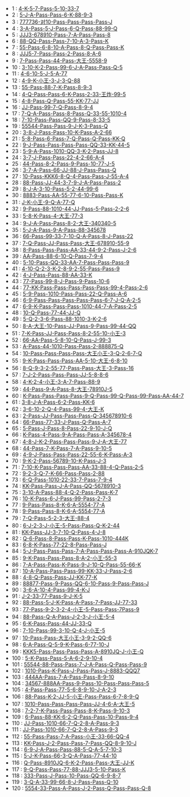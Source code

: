 * 1 : [4-K-5-7-Pass-5-10-33-7](http://www.87g.com/zixun/78445.html)
* 2 : [5-J-A-Pass-Pass-6-K-88-9-3](http://www.87g.com/zixun/78458.html)
* 3 : [777736-对10-Pass-Pass-Pass-Pass-J](http://www.87g.com/zixun/78461.html)
* 4 : [3-A-Pass-5-J-Pass-6-Q-Pass-88-99-Q](http://www.87g.com/zixun/78462.html)
* 5 : [JJJ3-678910-Pass-7-A-Pass-Pass-8](http://www.87g.com/zixun/78463.html)
* 6 : [88-QQ-Pass-Pass-7-10-A-3-Pass-K](http://www.87g.com/zixun/78505.html)
* 7 : [55-Pass-6-8-10-A-Pass-8-Q-Pass-Pass-K](http://www.87g.com/zixun/78506.html)
* 8 : [JJJ5-7-Pass-Pass-2-Pass-8-A-6](http://www.pc6.com/edu/167748.html)
* 9 : [7-Pass-Pass-44-Pass-大王-5558-9](http://www.87g.com/zixun/78508.html)
* 10 : [3-10-K-2-Pass-99-6-J-A-Pass-Pass-Q-5](http://www.87g.com/zixun/78510.html)
* 11 : [4-6-10-5-J-5-A-77](http://www.87g.com/zixun/78516.html)
* 12 : [4-9-K-小王-3-J-3-Q-88](http://www.87g.com/zixun/78517.html)
* 13 : [55-Pass-88-7-K-Pass-8-9-3](http://www.87g.com/zixun/78518.html)
* 14 : [4-Q-Pass-Pass-6-K-Pass-2-33-王炸-99-5](http://www.87g.com/zixun/78520.html)
* 15 : [4-8-Pass-Q-Pass-55-KK-77-JJ](http://www.87g.com/zixun/78522.html)
* 16 : [JJ-Pass-99-7-Q-Pass-8-9-4](http://www.87g.com/zixun/78548.html)
* 17 : [7-Q-A-Pass-Pass-8-Pass-Q-33-55-1010-4](http://www.87g.com/zixun/78551.html)
* 18 : [7-10-Pass-Pass-QQ-9-Pass-8-33-5](http://www.87g.com/zixun/78552.html)
* 19 : [55544-Pass-Pass-9-J-K-3-Pass-Q](http://www.87g.com/zixun/78553.html)
* 20 : [3-8-J-Pass-Pass-10-K-Pass-A-2-66](http://www.87g.com/zixun/78554.html)
* 21 : [5-8-Pass-6-Pass-7-Q-Pass-Q-Pass-KK-Q](http://www.87g.com/zixun/78555.html)
* 22 : [9-J-Pass-Pass-Pass-Pass-QQ-33-KK-44-5](http://www.87g.com/zixun/78556.html)
* 23 : [5-9-A-Pass-1010-QQ-3-K-2-Pass-JJ-8](http://www.87g.com/zixun/78557.html)
* 24 : [3-7-J-Pass-Pass-22-4-2-66-A-4](http://www.87g.com/zixun/78559.html)
* 25 : [44-Pass-8-2-Pass-9-Pass-10-77-J-5](http://www.87g.com/zixun/78560.html)
* 26 : [3-7-A-Pass-66-JJ-88-J-Pass-Pass-Q](http://www.87g.com/zixun/78561.html)
* 27 : [10-Pass-KKK6-8-Q-4-Pass-Pass-J-55-A-4](http://www.87g.com/zixun/78562.html)
* 28 : [88-Pass-JJ-44-3-7-9-J-A-Pass-Pass-2](http://www.87g.com/zixun/78563.html)
* 29 : [8-J-A-3-10-Pass-5-2-44-99-6](http://www.87g.com/zixun/78564.html)
* 30 : [8883-Pass-AA-55-77-6-10-Pass-Pass-K](http://www.87g.com/zixun/78565.html)
* 31 : [J-K-小王-9-Q-A-77-Q](http://www.87g.com/zixun/78590.html)
* 32 : [9-Pass-88-1010-44-JJ-Pass-5-Pass-2-2-6](http://www.87g.com/zixun/78591.html)
* 33 : [5-8-K-Pass-4-大王-77-3](http://www.87g.com/zixun/78593.html)
* 34 : [9-J-A-Pass-Pass-8-2-大王-340340-5](http://www.87g.com/zixun/78595.html)
* 35 : [5-J-A-Pass-9-A-Pass-88-345678](http://www.87g.com/zixun/78599.html)
* 36 : [66-Pass-99-33-7-10-Q-A-Pass-8-J-Pass-22](http://www.87g.com/zixun/78604.html)
* 37 : [7-Q-Pass-JJ-Pass-Pass-大王-678910-55-9](http://www.87g.com/zixun/78605.html)
* 38 : [8-Pass-Pass-Pass-AA-33-44-9-2-Pass-J-2-6](http://www.87g.com/zixun/78606.html)
* 39 : [AA-Pass-88-6-10-Q-Pass-7-9-4](http://www.87g.com/zixun/78607.html)
* 40 : [5-10-Pass-QQ-33-AA-7-Pass-Pass-Pass-9](http://www.87g.com/zixun/78608.html)
* 41 : [4-10-Q-2-3-K-2-8-9-2-55-Pass-Pass-9](http://www.87g.com/zixun/78609.html)
* 42 : [4-J-Pass-Pass-88-AA-33-K](http://www.87g.com/zixun/78611.html)
* 43 : [77-Pass-99-8-J-Pass-9-Pass-10-6](http://www.87g.com/zixun/78612.html)
* 44 : [77-KK-Pass-Pass-Pass-Pass-Pass-99-4-Pass-2-6](http://www.87g.com/zixun/78613.html)
* 45 : [5-9-Pass-1010-Pass-Pass-22-Q-Pass-A-6](http://www.87g.com/zixun/78614.html)
* 46 : [6-9-Pass-Pass-Pass-Pass-Pass-6-7-J-Q-A-2-5](http://www.87g.com/zixun/80092.html)
* 47 : [6-9-K-Pass-Pass-Pass-1010-44-7-A-Pass-2-5](http://www.87g.com/zixun/80093.html)
* 48 : [10-Q-Pass-77-44-JJ-Q](http://www.87g.com/zixun/80095.html)
* 49 : [5-Q-2-3-6-Pass-88-1010-3-K-2-6](http://www.87g.com/zixun/80096.html)
* 50 : [8-A-大王-10-Pass-JJ-Pass-9-Pass-99-44-QQ](http://www.87g.com/zixun/80098.html)
* 51 : [7-K-Pass-JJ-Pass-Pass-8-2-55-10-小王-3](http://www.87g.com/zixun/80103.html)
* 52 : [66-AA-Pass-5-8-10-Q-Pass-J-99-3](http://www.87g.com/zixun/80104.html)
* 53 : [A-Pass-44-1010-Pass-Pass-2-888875-Q](http://www.87g.com/zixun/80105.html)
* 54 : [10-Pass-Pass-Pass-Pass-大王小王-3-Q-2-6-7-Q](http://www.87g.com/zixun/80106.html)
* 55 : [9-K-Pass-Pass-Pass-AA-5-10-大王-6-8-10](http://www.87g.com/zixun/80109.html)
* 56 : [8-Q-9-3-2-55-77-Pass-Pass-大王-3-Pass-16](http://www.87g.com/zixun/80110.html)
* 57 : [7-J-2-Pass-Pass-Pass-JJ-5-8-8-6](http://www.87g.com/zixun/80111.html)
* 58 : [4-K-2-4-小王-3-A-7-Pass-88-9](http://www.87g.com/zixun/80113.html)
* 59 : [44-Pass-9-A-Pass-8-大王-78910J-5](http://www.87g.com/zixun/80114.html)
* 60 : [K-Pass-Pass-Pass-Pass-9-Q-Pass-99-Q-Pass-99-Pass-AA-44-7](http://www.87g.com/zixun/80115.html)
* 61 : [3-8-J-A-Pass-6-2-Pass-KK-6](http://www.87g.com/zixun/80138.html)
* 62 : [3-6-10-2-Q-4-Pass-99-4-大王-K](http://www.87g.com/zixun/80143.html)
* 63 : [2-Pass-JJ-Pass-Pass-Pass-Q-345678910-6](http://www.87g.com/zixun/80145.html)
* 64 : [66-Pass-77-33-J-Pass-Q-Pass-A-7](http://www.87g.com/zixun/80162.html)
* 65 : [5-Pass-J-Pass-8-Pass-22-9-10-J-Q](http://www.87g.com/zixun/80163.html)
* 66 : [K-Pass-4-Pass-9-A-Pass-Pass-A-345678-4](http://www.87g.com/zixun/80165.html)
* 67 : [4-8-J-K-2-Pass-Pass-Pass-9-J-A-大王-77](http://www.87g.com/zixun/80166.html)
* 68 : [44-Pass-7-K-Pass-7-A-Pass-9-10-5](http://www.87g.com/zixun/80168.html)
* 69 : [4-9-J-Pass-Pass-Pass-22-55-6-K-Pass-A-3](http://www.87g.com/zixun/80170.html)
* 70 : [9-K-2-Pass-56789-10-K-Pass-J-3](http://www.87g.com/zixun/80171.html)
* 71 : [7-10-K-Pass-Pass-Pass-AA-33-88-4-Q-Pass-2-5](http://www.87g.com/zixun/80173.html)
* 72 : [9-2-3-Q-7-K-66-Pass-Pass-2-88](http://www.87g.com/zixun/80174.html)
* 73 : [6-Q-Pass-1010-22-33-7-Pass-7-9-4](http://www.87g.com/zixun/80177.html)
* 74 : [KK-Pass-Pass-J-A-Pass-QQ-5678910-3](http://www.87g.com/zixun/80178.html)
* 75 : [3-10-A-Pass-88-4-Q-2-Pass-Pass-K-7](http://www.87g.com/zixun/80180.html)
* 76 : [10-K-Pass-6-J-Pass-99-Pass-2-7-3](http://www.87g.com/zixun/80181.html)
* 77 : [9-Pass-Pass-8-K-6-A-5554-77-A](http://www.87g.com/zixun/80185.html)
* 78 : [9-Pass-Pass-8-K-6-A-5554-77-A](http://www.87g.com/zixun/80185.html)
* 79 : [7-Q-Pass-5-2-3-大王-88-4](http://www.87g.com/zixun/80189.html)
* 80 : [6-J-2-3-J-小王-5-Pass-Pass-Q-K-2-44](http://www.87g.com/zixun/80190.html)
* 81 : [KK-Pass-JJ-3-7-10-Q-Pass-4-J-8](http://www.87g.com/zixun/80217.html)
* 82 : [Q-6-Pass-8-Pass-Pass-K-Pass-1010-444K](http://www.87g.com/zixun/80220.html)
* 83 : [6-8-K-Pass-77-22-8-Pass-Pass-J](http://www.87g.com/zixun/80222.html)
* 84 : [5-J-Pass-Pass-Pass-7-A-Pass-Pass-Pass-A-910JQK-7](http://www.87g.com/zixun/80225.html)
* 85 : [9-K-Pass-Pass-Pass-8-A-2-小王-55-3](http://www.87g.com/zixun/80226.html)
* 86 : [7-A-Pass-Pass-K-Pass-9-J-10-Q-Pass-55-66-K](http://www.87g.com/zixun/80230.html)
* 87 : [10-A-Pass-Pass-Pass-99-KK-33-J-Pass-2-6](http://www.87g.com/zixun/80231.html)
* 88 : [4-8-Q-Pass-Pass-JJ-KK-77-K](http://www.87g.com/zixun/80232.html)
* 89 : [88877-Pass-9-Pass-QQ-6-10-Pass-9-Pass-Pass-J](http://www.87g.com/zixun/80234.html)
* 90 : [3-6-A-10-4-Pass-99-4-K-J](http://www.87g.com/zixun/80238.html)
* 91 : [J-2-33-77-Pass-9-J-K-5](http://www.87g.com/zixun/80239.html)
* 92 : [88-Pass-5-J-K-Pass-A-Pass-7-Pass-JJ-77-33](http://www.87g.com/zixun/80240.html)
* 93 : [77-Pass-9-2-3-2-4-小王-5-Pass-Pass-7Pass-9](http://www.87g.com/zixun/80241.html)
* 94 : [88-Pass-Q-A-Pass-J-2-3-J-小王-5-4](http://www.87g.com/zixun/80243.html)
* 95 : [6-K-Pass-Pass-44-JJ-33-Q](http://www.87g.com/zixun/80244.html)
* 96 : [7-10-Pass-99-3-10-Q-4-J-小王-5](http://www.87g.com/zixun/80246.html)
* 97 : [10-Pass-Pass-大王小王-3-9-2-QQ-6](http://www.87g.com/zixun/80247.html)
* 98 : [6-A-Pass-Q-5-9-K-Pass-6-77-10-J](http://www.87g.com/zixun/80248.html)
* 99 : [KKK5-Pass-Pass-Pass-Pass-A-8910JQ-J-小王-Q](http://www.87g.com/zixun/80250.html)
* 100 : [5-K-Pass-Pass-5-A-6-2-9-10-4](http://www.87g.com/zixun/80252.html)
* 101 : [55544-88-Pass-Pass-7-J-A-Pass-Q-Pass-Pass-9](http://www.87g.com/zixun/84253.html)
* 102 : [1010-Pass-K-Pass-J-Pass-Pass-J-8883-QQQ7](http://www.87g.com/zixun/84257.html)
* 103 : [444AA-Pass-7-A-Pass-Pass-8-9-10](http://www.87g.com/zixun/84278.html)
* 104 : [34567-888AA-Pass-9-Pass-10-Pass-Pass-Pass-5](http://www.87g.com/zixun/84280.html)
* 105 : [4-Pass-Pass-77-5-6-8-9-10-J-A-2-3](http://www.87g.com/zixun/84281.html)
* 106 : [88-Pass-K-2-JJ-5-小王-Pass-Pass-6-7-8-9-Q](http://www.87g.com/zixun/84287.html)
* 107 : [1010-Pass-Pass-Pass-Pass-JJ-4-6-A-大王-5](http://www.87g.com/zixun/84290.html)
* 108 : [7-2-7-K-Pass-Pass-Pass-8-K-Pass-9-10-3](http://www.87g.com/zixun/84292.html)
* 109 : [6-Pass-88-KK-6-2-Q-Pass-Pass-10-Pass-9-4](http://www.87g.com/zixun/84297.html)
* 110 : [JJ-Pass-1010-66-7-Q-2-8-A-Pass-9-3](http://www.87g.com/zixun/84300.html)
* 111 : [JJ-Pass-1010-66-7-Q-2-8-A-Pass-9-3](http://www.87g.com/zixun/84304.html)
* 112 : [55-Pass-Pass-7-A-Pass-小王-33-66-QQ-4](http://www.87g.com/zixun/84309.html)
* 113 : [KK-Pass-J-2-Pass-Pass-7-Pass-QQ-8-9-10-J](http://www.87g.com/zixun/84314.html)
* 114 : [6-9-J-A-Pass-Pass-88-5-Q-A-5-7-10-3](http://www.87g.com/zixun/84319.html)
* 115 : [5-J-K-Pass-66-3-Q-A-Pass-77-44-10](http://www.87g.com/zixun/84323.html)
* 116 : [Q-Pass-8910JQ-6-K-2-Pass-Pass-大王-JJ-K](http://www.87g.com/zixun/84335.html)
* 117 : [9-Q-Pass-Pass-77-88-JJJ3-5-10-Pass-K](http://www.87g.com/zixun/84342.html)
* 118 : [333-Pass-J-Pass-10-Pass-QQ-6-9-8-7](http://www.87g.com/zixun/84345.html)
* 119 : [3-Q-A-33-99-66-8-J-Pass-Pass-Q-10](http://www.87g.com/zixun/84351.html)
* 120 : [5554-33-Pass-A-Pass-J-2-Pass-Q-Pass-Pass-Q-8](http://www.87g.com/zixun/84354.html)